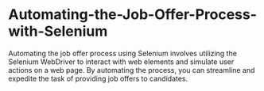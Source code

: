 # Automating-the-Job-Offer-Process-with-Selenium
Automating the job offer process using Selenium involves utilizing the Selenium WebDriver to interact with web elements and simulate user actions on a web page. By automating the process, you can streamline and expedite the task of providing job offers to candidates.

